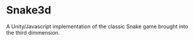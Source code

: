 # Snake3d
A Unity/Javascript implementation of the classic Snake game brought into the third dimmension.

